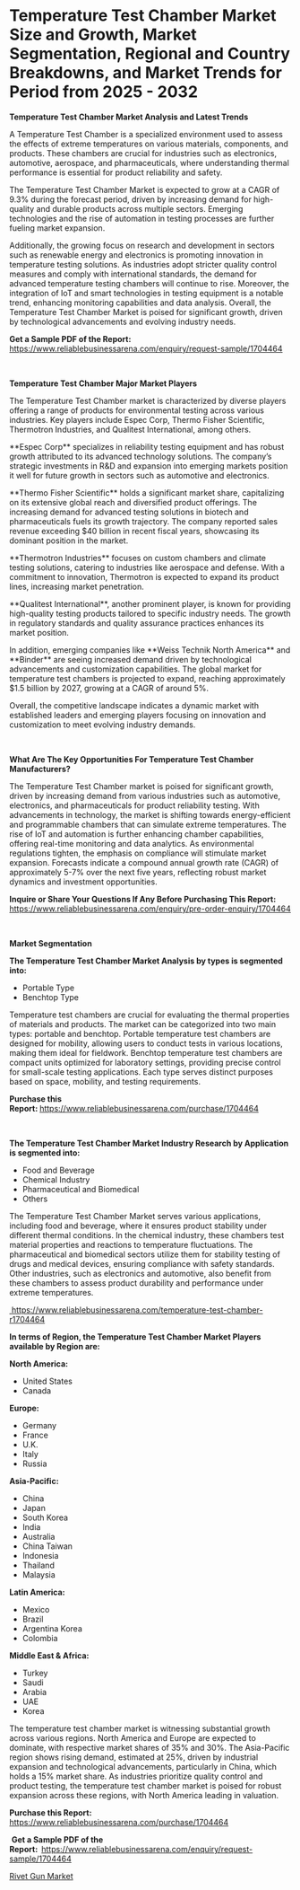 <p><h1>Temperature Test Chamber Market Size and Growth, Market Segmentation, Regional and Country Breakdowns, and Market Trends for Period from 2025 -  2032</h1></p><p><strong>Temperature Test Chamber Market Analysis and Latest Trends</strong></p>
<p><p>A Temperature Test Chamber is a specialized environment used to assess the effects of extreme temperatures on various materials, components, and products. These chambers are crucial for industries such as electronics, automotive, aerospace, and pharmaceuticals, where understanding thermal performance is essential for product reliability and safety. </p><p>The Temperature Test Chamber Market is expected to grow at a CAGR of 9.3% during the forecast period, driven by increasing demand for high-quality and durable products across multiple sectors. Emerging technologies and the rise of automation in testing processes are further fueling market expansion. </p><p>Additionally, the growing focus on research and development in sectors such as renewable energy and electronics is promoting innovation in temperature testing solutions. As industries adopt stricter quality control measures and comply with international standards, the demand for advanced temperature testing chambers will continue to rise. Moreover, the integration of IoT and smart technologies in testing equipment is a notable trend, enhancing monitoring capabilities and data analysis. Overall, the Temperature Test Chamber Market is poised for significant growth, driven by technological advancements and evolving industry needs.</p></p>
<p><strong>Get a Sample PDF of the Report:&nbsp;</strong> <a href="https://www.reliablebusinessarena.com/enquiry/request-sample/1704464?utm_campaign=2515&utm_medium=2&utm_source=Github&utm_content=ia&utm_term=08042025&utm_id=temperature-test-chamber">https://www.reliablebusinessarena.com/enquiry/request-sample/1704464</a></p>
<p>&nbsp;</p>
<p><strong>Temperature Test Chamber Major Market Players</strong></p>
<p><p>The Temperature Test Chamber market is characterized by diverse players offering a range of products for environmental testing across various industries. Key players include Espec Corp, Thermo Fisher Scientific, Thermotron Industries, and Qualitest International, among others.</p><p>**Espec Corp** specializes in reliability testing equipment and has robust growth attributed to its advanced technology solutions. The company’s strategic investments in R&D and expansion into emerging markets position it well for future growth in sectors such as automotive and electronics.</p><p>**Thermo Fisher Scientific** holds a significant market share, capitalizing on its extensive global reach and diversified product offerings. The increasing demand for advanced testing solutions in biotech and pharmaceuticals fuels its growth trajectory. The company reported sales revenue exceeding $40 billion in recent fiscal years, showcasing its dominant position in the market.</p><p>**Thermotron Industries** focuses on custom chambers and climate testing solutions, catering to industries like aerospace and defense. With a commitment to innovation, Thermotron is expected to expand its product lines, increasing market penetration.</p><p>**Qualitest International**, another prominent player, is known for providing high-quality testing products tailored to specific industry needs. The growth in regulatory standards and quality assurance practices enhances its market position.</p><p>In addition, emerging companies like **Weiss Technik North America** and **Binder** are seeing increased demand driven by technological advancements and customization capabilities. The global market for temperature test chambers is projected to expand, reaching approximately $1.5 billion by 2027, growing at a CAGR of around 5%.</p><p>Overall, the competitive landscape indicates a dynamic market with established leaders and emerging players focusing on innovation and customization to meet evolving industry demands.</p></p>
<p>&nbsp;</p>
<p><strong>What Are The Key Opportunities For Temperature Test Chamber Manufacturers?</strong></p>
<p><p>The Temperature Test Chamber market is poised for significant growth, driven by increasing demand from various industries such as automotive, electronics, and pharmaceuticals for product reliability testing. With advancements in technology, the market is shifting towards energy-efficient and programmable chambers that can simulate extreme temperatures. The rise of IoT and automation is further enhancing chamber capabilities, offering real-time monitoring and data analytics. As environmental regulations tighten, the emphasis on compliance will stimulate market expansion. Forecasts indicate a compound annual growth rate (CAGR) of approximately 5-7% over the next five years, reflecting robust market dynamics and investment opportunities.</p></p>
<p><strong>Inquire or Share Your Questions If Any Before Purchasing This Report:</strong> <a href="https://www.reliablebusinessarena.com/enquiry/pre-order-enquiry/1704464?utm_campaign=2515&utm_medium=2&utm_source=Github&utm_content=ia&utm_term=08042025&utm_id=temperature-test-chamber">https://www.reliablebusinessarena.com/enquiry/pre-order-enquiry/1704464</a></p>
<p>&nbsp;</p>
<p><strong>Market Segmentation</strong></p>
<p><strong>The Temperature Test Chamber Market Analysis by types is segmented into:</strong></p>
<p><ul><li>Portable Type</li><li>Benchtop Type</li></ul></p>
<p><p>Temperature test chambers are crucial for evaluating the thermal properties of materials and products. The market can be categorized into two main types: portable and benchtop. Portable temperature test chambers are designed for mobility, allowing users to conduct tests in various locations, making them ideal for fieldwork. Benchtop temperature test chambers are compact units optimized for laboratory settings, providing precise control for small-scale testing applications. Each type serves distinct purposes based on space, mobility, and testing requirements.</p></p>
<p><strong>Purchase this Report:&nbsp;</strong><a href="https://www.reliablebusinessarena.com/purchase/1704464?utm_campaign=2515&utm_medium=2&utm_source=Github&utm_content=ia&utm_term=08042025&utm_id=temperature-test-chamber">https://www.reliablebusinessarena.com/purchase/1704464</a></p>
<p>&nbsp;</p>
<p><strong>The Temperature Test Chamber Market Industry Research by Application is segmented into:</strong></p>
<p><ul><li>Food and Beverage</li><li>Chemical Industry</li><li>Pharmaceutical and Biomedical</li><li>Others</li></ul></p>
<p><p>The Temperature Test Chamber Market serves various applications, including food and beverage, where it ensures product stability under different thermal conditions. In the chemical industry, these chambers test material properties and reactions to temperature fluctuations. The pharmaceutical and biomedical sectors utilize them for stability testing of drugs and medical devices, ensuring compliance with safety standards. Other industries, such as electronics and automotive, also benefit from these chambers to assess product durability and performance under extreme temperatures.</p></p>
<p><a href="https://www.reliablebusinessarena.com/temperature-test-chamber-r1704464?utm_campaign=2515&utm_medium=2&utm_source=Github&utm_content=ia&utm_term=08042025&utm_id=temperature-test-chamber">&nbsp;https://www.reliablebusinessarena.com/temperature-test-chamber-r1704464</a></p>
<p><strong>In terms of Region, the Temperature Test Chamber Market Players available by Region are:</strong></p>
<p>
    <p> <strong> North America: </strong>
        <ul>
            <li>United States</li>
            <li>Canada</li>
        </ul>
        </p> 
    <p> <strong> Europe: </strong>
        <ul>
            <li>Germany</li>
            <li>France</li>
            <li>U.K.</li>
            <li>Italy</li>
            <li>Russia</li>
        </ul>
        </p> 
    <p> <strong> Asia-Pacific: </strong>
        <ul>
            <li>China</li>
            <li>Japan</li>
            <li>South Korea</li>
            <li>India</li>
            <li>Australia</li>
            <li>China Taiwan</li>
            <li>Indonesia</li>
            <li>Thailand</li>
            <li>Malaysia</li>
        </ul>
        </p> 
    <p> <strong> Latin America: </strong>
        <ul>
            <li>Mexico</li>
            <li>Brazil</li>
            <li>Argentina Korea</li>
            <li>Colombia</li>
        </ul>
        </p> 
    <p> <strong> Middle East & Africa: </strong>
        <ul>
            <li>Turkey</li>
            <li>Saudi</li>
            <li>Arabia</li>
            <li>UAE</li>
            <li>Korea</li>
        </ul>
    </p>
    </p>
<p><p>The temperature test chamber market is witnessing substantial growth across various regions. North America and Europe are expected to dominate, with respective market shares of 35% and 30%. The Asia-Pacific region shows rising demand, estimated at 25%, driven by industrial expansion and technological advancements, particularly in China, which holds a 15% market share. As industries prioritize quality control and product testing, the temperature test chamber market is poised for robust expansion across these regions, with North America leading in valuation.</p></p>
<p><strong>Purchase this Report: </strong><a href="https://www.reliablebusinessarena.com/purchase/1704464?utm_campaign=2515&utm_medium=2&utm_source=Github&utm_content=ia&utm_term=08042025&utm_id=temperature-test-chamber">https://www.reliablebusinessarena.com/purchase/1704464</a></p>
<p>&nbsp;<strong>Get a Sample PDF of the Report:&nbsp;&nbsp;</strong><a href="https://www.reliablebusinessarena.com/enquiry/request-sample/1704464?utm_campaign=2515&utm_medium=2&utm_source=Github&utm_content=ia&utm_term=08042025&utm_id=temperature-test-chamber">https://www.reliablebusinessarena.com/enquiry/request-sample/1704464</a></p>
<p><strong></strong></p>
<p><p><a href="https://github.com/barnickclara79/Market-Research-Report-List-1/blob/main/rivet-gun-market.md?utm_campaign=2515&utm_medium=2&utm_source=Github&utm_content=ia&utm_term=08042025&utm_id=temperature-test-chamber">Rivet Gun Market</a></p></p>